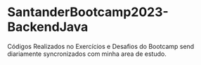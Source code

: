# SantanderBootcamp2023-BackendJava
Códigos Realizados no Exercícios e Desafios do Bootcamp send diariamente syncronizados com minha area de estudo.
